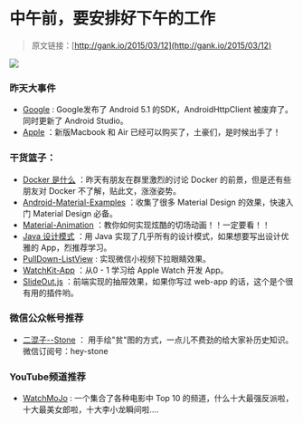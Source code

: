 # 中午前，要安排好下午的工作

> 原文链接：[http://gank.io/2015/03/12](http://gank.io/2015/03/12)

![](http://img1.mydrivers.com/img/20150302/103ead0c5e7046ae87122e91994049f4.jpg)

### 昨天大事件

* [Google](http://developer.android.com/about/versions/android) : Google发布了 Android 5.1 的SDK，AndroidHttpClient 被废弃了。同时更新了 Android Studio。
* [Apple](http://store.apple.com/cn/mac) ：新版Macbook 和 Air 已经可以购买了，土豪们，是时候出手了！

### 干货篮子：

* [Docker 是什么](http://dockerpool.com/static/books/docker_practice/introduction/what.html) ：昨天有朋友在群里激烈的讨论 Docker 的前景，但是还有些朋友对 Docker 不了解，贴此文，涨涨姿势。
* [Android-Material-Examples](https://github.com/saulmm/Android) ：收集了很多 Material Design 的效果，快速入门 Material Design 必备。
* [Material-Animation](https://github.com/lgvalle/Material) ：教你如何实现炫酷的切场动画！！一定要看！！
* [Java 设计模式](https://github.com/iluwatar/java) ：用 Java 实现了几乎所有的设计模式，如果想要写出设计优雅的 App，烈推荐学习。
* [PullDown-ListView](https://github.com/guojunyi/PullDownListView) : 实现微信小视频下拉眼睛效果。
* [WatchKit-App](https://github.com/kostiakoval/WatchKit) ：从0 - 1 学习给&nbsp;Apple Watch 开发 App。
* [SlideOut.js](https://mango.github.io/slideout/) ：前端实现的抽屉效果，如果你写过 web-app 的话，这个是个很有用的插件哟。

### 微信公众帐号推荐

* [二混子--Stone](http://weibo.com/u/1773261093) ：&nbsp;用手绘&quot;贫&quot;图的方式，一点儿不费劲的给大家补历史知识。 微信订阅号：hey-stone&nbsp;&nbsp;

### YouTube频道推荐

* [WatchMoJo](https://www.youtube.com/user/WatchMojo) : 一个集合了各种电影中 Top 10 的频道，什么十大最强反派啦，十大最美女郎啦，十大李小龙瞬间啦....


